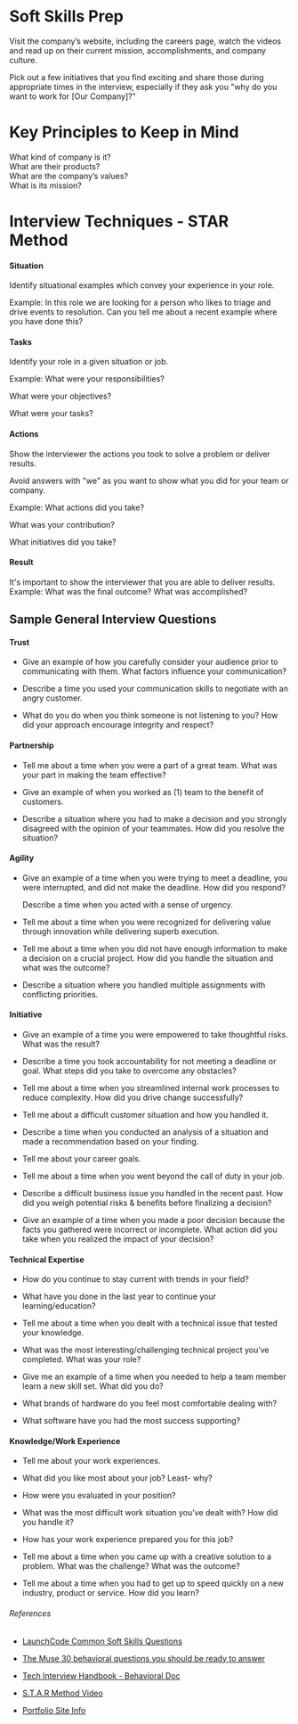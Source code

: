 # Soft Skills Prep

  Visit the company’s website, including the careers page, watch the videos and read up on their current mission, accomplishments, and company culture.

  Pick out a few initiatives that you find exciting and share those during appropriate times in the interview, especially if they ask you "why do you want to work for [Our Company]?"

# Key Principles to Keep in Mind

 What kind of company is it?  
  What are their products?  
  What are the company’s values?  
  What is its mission?

# Interview Techniques - STAR Method

#### Situation

  Identify situational examples which convey your experience in your role.
  
  Example: In this role we are looking for a person who likes to triage and drive events to resolution. Can you tell me about a recent example where you have done this?
#### Tasks
 Identify your role in a given situation or job.

Example: What were your responsibilities?

What were your objectives?

What were your tasks?
#### Actions
 Show the interviewer the actions you took to solve a problem or deliver results.

Avoid answers with "we" as you want to show what you did for your team or company.

Example: What actions did you take?

What was your contribution?

What initiatives did you take?

#### Result

 It's important to show the interviewer that you are able to deliver results. Example: What was the final outcome? What was accomplished?

## Sample General Interview Questions

#### Trust

- Give an example of how you carefully consider your audience prior to communicating with them. What factors influence your communication?

- Describe a time you used your communication skills to negotiate with an angry customer.

- What do you do when you think someone is not listening to you? How did your approach encourage integrity and respect?

#### Partnership

- Tell me about a time when you were a part of a great team. What was your part in making the team effective?

- Give an example of when you worked as (1) team to the benefit of customers.

- Describe a situation where you had to make a decision and you strongly disagreed with the opinion
of your teammates. How did you resolve the situation?

#### Agility

- Give an example of a time when you were trying to meet a deadline, you were interrupted, and did not make the deadline. How did you respond?

  Describe a time when you acted with a sense of urgency.

- Tell me about a time when you were recognized for delivering value through innovation while
delivering superb execution.

- Tell me about a time when you did not have enough information to make a decision on a crucial
project. How did you handle the situation and what was the outcome?

- Describe a situation where you handled multiple assignments with conflicting priorities.

#### Initiative

- Give an example of a time you were empowered to take thoughtful risks. What was the result?

- Describe a time you took accountability for not meeting a deadline or goal. What steps did you take
to overcome any obstacles?

- Tell me about a time when you streamlined internal work processes to reduce complexity. How did
you drive change successfully?

- Tell me about a difficult customer situation and how you handled it.

- Describe a time when you conducted an analysis of a situation and made a recommendation based on your finding.

- Tell me about your career goals.

- Tell me about a time when you went beyond the call of duty in your job.

- Describe a difficult business issue you handled in the recent past. How did you weigh potential risks
& benefits before finalizing a decision?

- Give an example of a time when you
made a poor decision because the
facts you gathered were
incorrect or incomplete. What action did you take when you realized the impact of your decision?

#### Technical Expertise

- How do you continue to stay current with trends in your field?

- What have you done in the last year to continue your learning/education?

- Tell me about a time when you dealt with a technical issue that tested your knowledge.

- What was the most interesting/challenging technical project you’ve completed. What was your role?

- Give me an example of a time when you needed to help a team member learn a new skill set. What
did you do?

- What brands of hardware do you feel most comfortable dealing with?

- What software have you had the most success supporting?

#### Knowledge/Work Experience

- Tell me about your work experiences.
  
- What did you like most about your job? Least- why?
  
- How were you evaluated in your position?

- What was the most difficult work situation you’ve dealt with? How did you handle it?

- How has your work experience prepared you for this job?

- Tell me about a time when you came up with a creative solution to a problem. What was the
challenge? What was the outcome?

- Tell me about a time when you had to get up to speed quickly on a new industry, product or service.
How did you learn?

###### References

* [LaunchCode Common Soft Skills Questions](https://drive.google.com/a/launchcode.org/file/d/1fkR_Grkj1v6r-N2ztVKG1IiM2G104GJx/view?usp=sharing)


* [The Muse 30 behavioral questions you should be ready to answer](https://www.themuse.com/advice/30-behavioral-interview-questions-you-should-be-ready-to-answer)


* [Tech Interview Handbook - Behavioral Doc](https://github.com/yangshun/tech-interview-handbook/blob/master/non-technical/behavioral.md)

* [S.T.A.R Method Video](https://www.youtube.com/watch?v=0nN7Q7DrI6Q)

* [Portfolio Site Info](https://skillcrush.com/2015/03/12/impressive-tech-portfolio/)